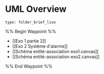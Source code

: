 # UML Overview
 
```ccard
type: folder_brief_live
```
 
%% Begin Waypoint %%
- [[Exo 1 partie 2]]
- [[Exo 2 Système d'alarme]]
- [[Schéma entité-association exo1.canvas]]
- [[Schéma entité-association exo2.canvas]]

%% End Waypoint %%